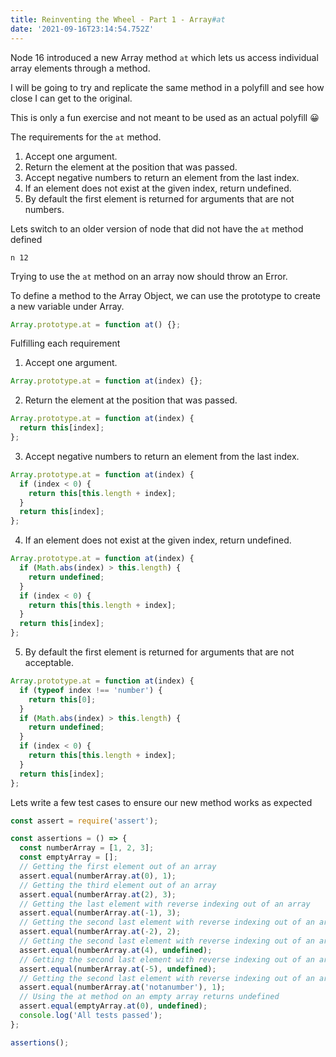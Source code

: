 ```yaml
---
title: Reinventing the Wheel - Part 1 - Array#at
date: '2021-09-16T23:14:54.752Z'
---
```


Node 16 introduced a new Array method `at` which lets us access individual array elements through a method.

I will be going to try and replicate the same method in a polyfill and see how close I can get to the original.

This is only a fun exercise and not meant to be used as an actual polyfill 😀

The requirements for the `at` method.

1. Accept one argument.
2. Return the element at the position that was passed.
3. Accept negative numbers to return an element from the last index.
4. If an element does not exist at the given index, return undefined.
5. By default the first element is returned for arguments that are not numbers.

Lets switch to an older version of node that did not have the `at` method defined

```shell
n 12
```

Trying to use the `at` method on an array now should throw an Error.

To define a method to the Array Object, we can use the prototype to create a new variable under Array.

```javascript
Array.prototype.at = function at() {};
```

Fulfilling each requirement

1. Accept one argument.

```javascript
Array.prototype.at = function at(index) {};
```

2. Return the element at the position that was passed.

```javascript
Array.prototype.at = function at(index) {
  return this[index];
};
```

3. Accept negative numbers to return an element from the last index.

```javascript
Array.prototype.at = function at(index) {
  if (index < 0) {
    return this[this.length + index];
  }
  return this[index];
};
```

4. If an element does not exist at the given index, return undefined.

```javascript
Array.prototype.at = function at(index) {
  if (Math.abs(index) > this.length) {
    return undefined;
  }
  if (index < 0) {
    return this[this.length + index];
  }
  return this[index];
};
```

5. By default the first element is returned for arguments that are not acceptable.

```javascript
Array.prototype.at = function at(index) {
  if (typeof index !== 'number') {
    return this[0];
  }
  if (Math.abs(index) > this.length) {
    return undefined;
  }
  if (index < 0) {
    return this[this.length + index];
  }
  return this[index];
};
```

Lets write a few test cases to ensure our new method works as expected

```javascript
const assert = require('assert');

const assertions = () => {
  const numberArray = [1, 2, 3];
  const emptyArray = [];
  // Getting the first element out of an array
  assert.equal(numberArray.at(0), 1);
  // Getting the third element out of an array
  assert.equal(numberArray.at(2), 3);
  // Getting the last element with reverse indexing out of an array
  assert.equal(numberArray.at(-1), 3);
  // Getting the second last element with reverse indexing out of an array
  assert.equal(numberArray.at(-2), 2);
  // Getting the second last element with reverse indexing out of an array
  assert.equal(numberArray.at(4), undefined);
  // Getting the second last element with reverse indexing out of an array
  assert.equal(numberArray.at(-5), undefined);
  // Getting the second last element with reverse indexing out of an array
  assert.equal(numberArray.at('notanumber'), 1);
  // Using the at method on an empty array returns undefined
  assert.equal(emptyArray.at(0), undefined);
  console.log('All tests passed');
};

assertions();
```
